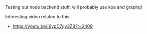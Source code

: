 Testing out node backend stuff, will probably use koa and graphql

Interesting video related to this:
- https://youtu.be/I6ypD7qv3Z8?t=2409